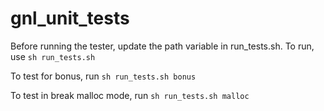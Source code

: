 # gnl_unit_tests

Before running the tester, update the path variable in run_tests.sh. To run, use `sh run_tests.sh`

To test for bonus, run `sh run_tests.sh bonus`

To test in break malloc mode, run `sh run_tests.sh malloc`
